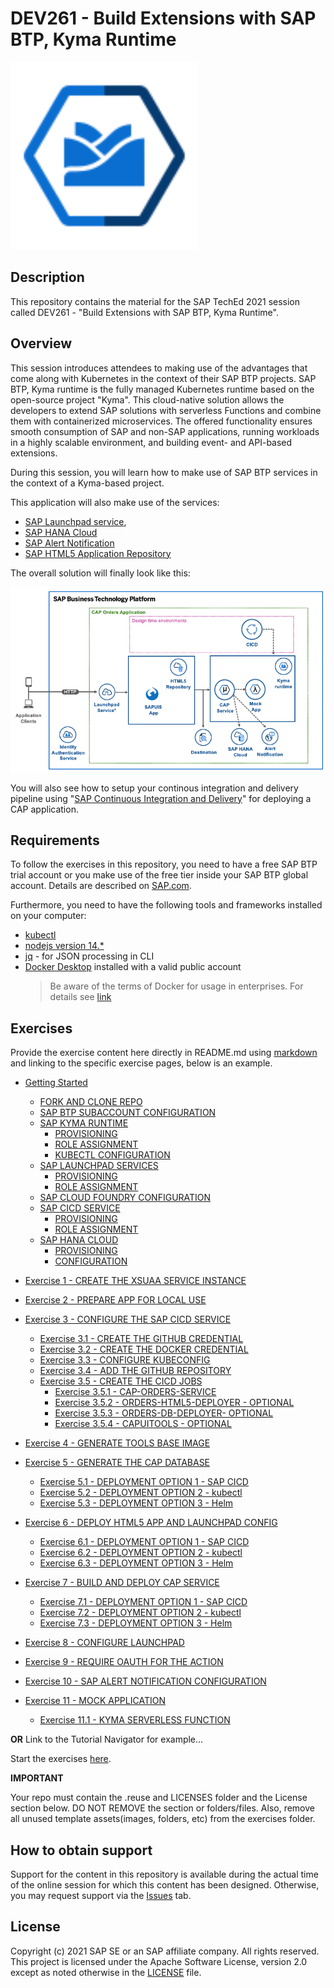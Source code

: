 # DEV261 - Build Extensions with SAP BTP, Kyma Runtime

<img src="kyma-runtime.svg" width="300">

## Description

This repository contains the material for the SAP TechEd 2021 session called DEV261 - "Build Extensions with SAP BTP, Kyma Runtime".

## Overview

This session introduces attendees to making use of the advantages that come along with Kubernetes in the context of their SAP BTP projects. SAP BTP, Kyma runtime is the fully managed Kubernetes runtime based on the open-source project "Kyma". This cloud-native solution allows the developers to extend SAP solutions with serverless Functions and combine them with containerized microservices. The offered functionality ensures smooth consumption of SAP and non-SAP applications, running workloads in a highly scalable environment, and building event- and API-based extensions.

During this session, you will learn how to make use of SAP BTP services in the context of a Kyma-based project.  

This application will also make use of the services:

- [SAP Launchpad service](https://discovery-center.cloud.sap/serviceCatalog/launchpad-service),
- [SAP HANA Cloud](https://discovery-center.cloud.sap/serviceCatalog/sap-hana-cloud)
- [SAP Alert Notification](https://discovery-center.cloud.sap/serviceCatalog/alert-notification)
- [SAP HTML5 Application Repository](https://discovery-center.cloud.sap/serviceCatalog/html5-application-repository-service)

The overall solution will finally look like this:

![Solution Diagram](./assets/solution-diagram.png)

You will also see how to setup your continous integration and delivery pipeline using "[SAP Continuous Integration and Delivery](https://discovery-center.cloud.sap/serviceCatalog/continuous-integration-&-delivery)" for deploying a CAP application.

## Requirements

To follow the exercises in this repository, you need to have a free SAP BTP trial account or you make use of the free tier inside your SAP BTP global account. Details are described on [SAP.com](https://www.sap.com/products/business-technology-platform/trial.html).

Furthermore, you need to have the following tools and frameworks installed on your computer:

- [kubectl](https://developers.sap.com/tutorials/cp-kyma-download-cli.html)
- [nodejs version 14.\*](https://nodejs.org/en/download/)
- [jq](https://stedolan.github.io/jq/) - for JSON processing in CLI
- [Docker Desktop](https://www.docker.com/) installed with a valid public account
  > Be aware of the terms of Docker for usage in enterprises. For details see [link](https://www.docker.com/blog/updating-product-subscriptions/)

## Exercises

Provide the exercise content here directly in README.md using [markdown](https://guides.github.com/features/mastering-markdown/) and linking to the specific exercise pages, below is an example.

- [Getting Started](exercises/ex0/)
  - [FORK AND CLONE REPO](https://github.com/SAP-samples/teched2021-DEV261/blob/main/exercises/ex0/README.md#configure-subaccount-entitlements)
  - [SAP BTP SUBACCOUNT CONFIGURATION](https://github.com/SAP-samples/teched2021-DEV261/blob/main/exercises/ex0/README.md#kyma-runtime)
  - [SAP KYMA RUNTIME](https://github.com/SAP-samples/teched2021-DEV261/blob/main/exercises/ex0/README.md#launchpad-service)
    - [PROVISIONING](https://github.com/SAP-samples/teched2021-DEV261/blob/main/exercises/ex0/README.md#launchpad-service)
    - [ROLE ASSIGNMENT](https://github.com/SAP-samples/teched2021-DEV261/blob/main/exercises/ex0/README.md#cloud-foundry)
    - [KUBECTL CONFIGURATION](https://github.com/SAP-samples/teched2021-DEV261/blob/main/exercises/ex0/README.md#sap-hana-cloud)
  - [SAP LAUNCHPAD SERVICES](https://github.com/SAP-samples/teched2021-DEV261/blob/main/exercises/ex0/README.md#sap-hana-cloud)
    - [PROVISIONING](https://github.com/SAP-samples/teched2021-DEV261/blob/main/exercises/ex0/README.md#sap-hana-cloud)
    - [ROLE ASSIGNMENT](https://github.com/SAP-samples/teched2021-DEV261/blob/main/exercises/ex0/README.md#sap-hana-cloud)
  - [SAP CLOUD FOUNDRY CONFIGURATION](https://github.com/SAP-samples/teched2021-DEV261/blob/main/exercises/ex0/README.md#sap-hana-cloud)
  - [SAP CICD SERVICE](https://github.com/SAP-samples/teched2021-DEV261/blob/main/exercises/ex0/README.md#sap-hana-cloud)
    - [PROVISIONING](https://github.com/SAP-samples/teched2021-DEV261/blob/main/exercises/ex0/README.md#sap-hana-cloud)
    - [ROLE ASSIGNMENT](https://github.com/SAP-samples/teched2021-DEV261/blob/main/exercises/ex0/README.md#sap-hana-cloud)
  - [SAP HANA CLOUD](https://github.com/SAP-samples/teched2021-DEV261/blob/main/exercises/ex0/README.md#sap-hana-cloud)
    - [PROVISIONING](https://github.com/SAP-samples/teched2021-DEV261/blob/main/exercises/ex0/README.md#sap-hana-cloud)
    - [CONFIGURATION](https://github.com/SAP-samples/teched2021-DEV261/blob/main/exercises/ex0/README.md#sap-hana-cloud)
- [Exercise 1 - CREATE THE XSUAA SERVICE INSTANCE](exercises/ex1/)
- [Exercise 2 - PREPARE APP FOR LOCAL USE](exercises/ex2/)
- [Exercise 3 - CONFIGURE THE SAP CICD SERVICE](exercises/ex3/)
  - [Exercise 3.1 - CREATE THE GITHUB CREDENTIAL](exercises/ex3#exercise-31---create-the-github-credential)
  - [Exercise 3.2 - CREATE THE DOCKER CREDENTIAL](exercises/ex3#exercise-32---create-the-docker-credential)
  - [Exercise 3.3 - CONFIGURE KUBECONFIG](exercises/ex3#exercise-33---configure-kubeconfig)
  - [Exercise 3.4 - ADD THE GITHUB REPOSITORY](exercises/ex3#exercise-34---add-the-github-repository)
  - [Exercise 3.5 - CREATE THE CICD JOBS](exercises/ex3#exercise-35---create-the-cicd-jobs)
    - [Exercise 3.5.1 - CAP-ORDERS-SERVICE](exercises/ex3#exercise-351---cap-orders-service)
    - [Exercise 3.5.2 - ORDERS-HTML5-DEPLOYER - OPTIONAL](exercises/ex3#exercise-352---orders-html5-deployer---optional)
    - [Exercise 3.5.3 - ORDERS-DB-DEPLOYER- OPTIONAL](exercises/ex3#exercise-353---orders-db-deployer---optional)
    - [Exercise 3.5.4 - CAPUITOOLS - OPTIONAL](exercises/ex3#exercise-354---capuitools---optional)
- [Exercise 4 - GENERATE TOOLS BASE IMAGE](exercises/ex4/)
- [Exercise 5 - GENERATE THE CAP DATABASE](exercises/ex5/)
  - [Exercise 5.1 - DEPLOYMENT OPTION 1 - SAP CICD](exercises/ex5#exercise-51---deployment-option-1---sap-cicd)
  - [Exercise 5.2 - DEPLOYMENT OPTION 2 - kubectl](exercises/ex5#exercise-52---deployment-option-2---kubectl)
  - [Exercise 5.3 - DEPLOYMENT OPTION 3 - Helm](exercises/ex5#exercise-53---deployment-option-3---helm)
- [Exercise 6 - DEPLOY HTML5 APP AND LAUNCHPAD CONFIG ](exercises/ex6/)
  - [Exercise 6.1 - DEPLOYMENT OPTION 1 - SAP CICD](exercises/ex6#exercise-61---deployment-option-1---cicd-service)
  - [Exercise 6.2 - DEPLOYMENT OPTION 2 - kubectl](exercises/ex6#exercise-62---deployment-option-2---kubectl)
  - [Exercise 6.3 - DEPLOYMENT OPTION 3 - Helm](exercises/ex6#exercise-63---deployment-option-3---helm)
- [Exercise 7 - BUILD AND DEPLOY CAP SERVICE](exercises/ex7/)
  - [Exercise 7.1 - DEPLOYMENT OPTION 1 - SAP CICD](exercises/ex7#exercise-71---deployment-option-1---cicd-service)
  - [Exercise 7.2 - DEPLOYMENT OPTION 2 - kubectl](exercises/ex7#exercise-72---deployment-option-2---kubectl)
  - [Exercise 7.3 - DEPLOYMENT OPTION 3 - Helm](exercises/ex7#exercise-73---deployment-option-3---helm)
  
- [Exercise 8 - CONFIGURE LAUNCHPAD](exercises/ex2/)
- [Exercise 9 - REQUIRE OAUTH FOR THE ACTION](exercises/ex2/)
- [Exercise 10 - SAP ALERT NOTIFICATION CONFIGURATION](exercises/ex2/)
- [Exercise 11 - MOCK APPLICATION](exercises/ex2/)
  - [Exercise 11.1 - KYMA SERVERLESS FUNCTION]()

**OR** Link to the Tutorial Navigator for example...

Start the exercises [here](https://developers.sap.com/tutorials/abap-environment-trial-onboarding.html).

**IMPORTANT**

Your repo must contain the .reuse and LICENSES folder and the License section below. DO NOT REMOVE the section or folders/files. Also, remove all unused template assets(images, folders, etc) from the exercises folder.

## How to obtain support

Support for the content in this repository is available during the actual time of the online session for which this content has been designed. Otherwise, you may request support via the [Issues](../../issues) tab.

## License

Copyright (c) 2021 SAP SE or an SAP affiliate company. All rights reserved. This project is licensed under the Apache Software License, version 2.0 except as noted otherwise in the [LICENSE](LICENSES/Apache-2.0.txt) file.
